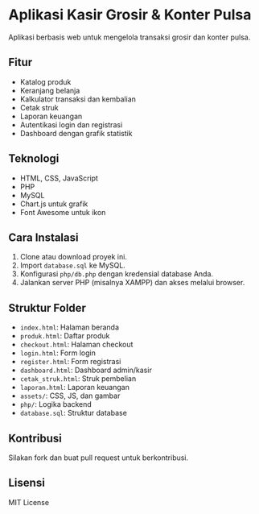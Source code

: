 # Aplikasi Kasir Grosir & Konter Pulsa

Aplikasi berbasis web untuk mengelola transaksi grosir dan konter pulsa.

## Fitur
- Katalog produk
- Keranjang belanja
- Kalkulator transaksi dan kembalian
- Cetak struk
- Laporan keuangan
- Autentikasi login dan registrasi
- Dashboard dengan grafik statistik

## Teknologi
- HTML, CSS, JavaScript
- PHP
- MySQL
- Chart.js untuk grafik
- Font Awesome untuk ikon

## Cara Instalasi
1. Clone atau download proyek ini.
2. Import `database.sql` ke MySQL.
3. Konfigurasi `php/db.php` dengan kredensial database Anda.
4. Jalankan server PHP (misalnya XAMPP) dan akses melalui browser.

## Struktur Folder
- `index.html`: Halaman beranda
- `produk.html`: Daftar produk
- `checkout.html`: Halaman checkout
- `login.html`: Form login
- `register.html`: Form registrasi
- `dashboard.html`: Dashboard admin/kasir
- `cetak_struk.html`: Struk pembelian
- `laporan.html`: Laporan keuangan
- `assets/`: CSS, JS, dan gambar
- `php/`: Logika backend
- `database.sql`: Struktur database

## Kontribusi
Silakan fork dan buat pull request untuk berkontribusi.

## Lisensi
MIT License
